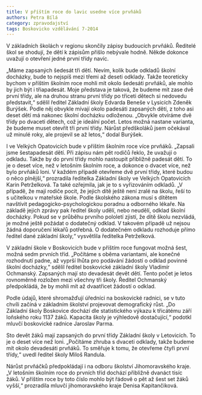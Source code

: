 ```yaml
---
title: V příštím roce do lavic usedne více prvňáků
authors: Petra Bílá
category: zpravodajství
tags: Boskovicko vzdělávání 7-2014
---
```


V základních školách v regionu skončily zápisy budoucích prvňáků. Ředitelé škol se shodují, že dětí k zápisům přišlo nebývale hodně. Někde dokonce uvažují o otevření jedné první třídy navíc.

„Máme zapsaných šedesát tři dětí. Nevím, kolik bude odkladů školní docházky, bude to nejspíš mezi třemi až deseti odklady. Takže teoreticky bychom v příštím školním roce mohli mít okolo šedesáti prvňáků, ale mohlo by jich být i třiapadesát. Moje představa je taková, že budeme mít zase dvě první třídy, ale na druhou stranu první třídy po třiceti dětech si nedovedu představit,“ sdělil ředitel Základní školy Edvarda Beneše v Lysicích Zdeněk Burýšek. Podle něj obvykle mívají okolo padesáti zapsaných dětí, z toho asi deset dětí má nakonec školní docházku odloženou. „Obvykle otvíráme dvě třídy po dvaceti dětech, což je ideální počet. Letos možná nastane varianta, že budeme muset otevřít tři první třídy. Nárůst předškoláků jsem očekával už minulé roky, ale projevil se až letos,“ dodal Burýšek.

I ve Velkých Opatovicích bude v příštím školním roce více prvňáků. „Zapsali jsme šestapadesát dětí. Při zápisu nám pět rodičů řeklo, že uvažují o odkladu. Takže by do první třídy mohlo nastoupit přibližně padesát dětí. To je o deset více, než v letošním školním roce, a dokonce o dvacet více, než bylo prvňáků loni. V každém případě otevřeme dvě první třídy, které budou o něco plnější,“ prozradila ředitelka Základní školy ve Velkých Opatovicích Karin Petrželková. Ta také ozřejmila, jak je to s vyřizováním odkladů. „V případě, že mají rodiče pocit, že jejich dítě ještě není zralé na školu, řeší to s učitelkou v mateřské škole. Podle školského zákona musí s dítětem navštívit pedagogicko-psychologickou poradnu a odborného lékaře. Na základě jejich zprávy pak ředitel školy udělí, nebo neudělí, odklad školní docházky. Pokud se v průběhu prvního pololetí zjistí, že dítě školu nezvládá, je možné ještě požádat o dodatečný odklad. V takovém případě už nejsou žádná doporučení lékařů potřebná. O dodatečném odkladu rozhoduje přímo ředitel dané základní školy,“ vysvětlila ředitelka Petrželková.

V základní škole v Boskovicích bude v příštím roce fungovat možná šest, možná sedm prvních tříd. „Počítáme s oběma variantami, ale konečné rozhodnutí padne, až vyprší lhůta pro podávání žádostí o odklad povinné školní docházky,“ sdělil ředitel boskovické základní školy Vladimír Ochmanský. Zapsaných mají sto devadesát devět dětí. Tento počet je letos rovnoměrně rozložen mezi všechny tři školy. Ředitel Ochmanský předpokládá, že by mohli mít až dvaatřicet žádostí o odklad. 

Podle údajů, které shromažďují úředníci na boskovické radnici, se v tuto chvíli začíná v základním školství projevovat demografický růst. „Do Základní školy Boskovice dochází dle statistického výkazu k třicátému září loňského roku 1137 žáků. Kapacita školy je výhledově dostačující,“ podotkl mluvčí boskovické radnice Jaroslav Parma.

Sto devět žáků mají zapsaných do první třídy Základní školy v Letovicích. To je o deset více než loni. „Počítáme zhruba s dvaceti odklady, takže budeme mít okolo devadesáti prvňáků. To směřuje k tomu, že otevřeme čtyři první třídy,“ uvedl ředitel školy Miloš Randula.

Nárůst prvňáčků předpokládají i na odboru školství Jihomoravského kraje. „V letošním školním roce do prvních tříd dochází přibližně dvanáct tisíc žáků. V příštím roce by toto číslo mohlo být řádově o pět až šest set žáků vyšší,“ prozradila mluvčí jihomoravského kraje Denisa Kapitančiková.